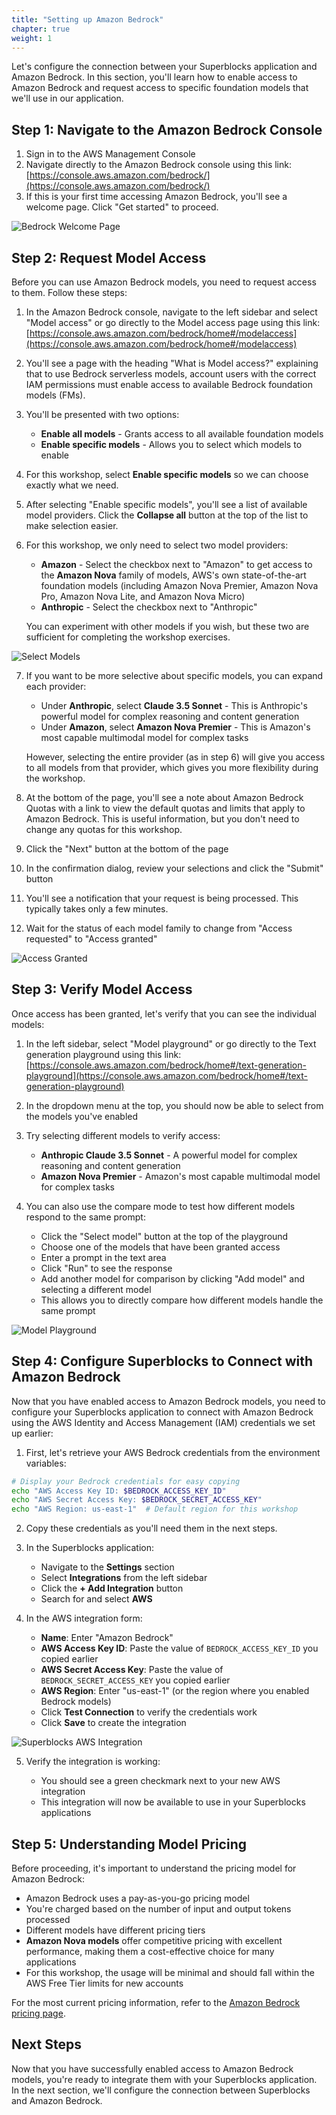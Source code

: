 ```yaml
---
title: "Setting up Amazon Bedrock"
chapter: true
weight: 1
---
```


Let's configure the connection between your Superblocks application and Amazon Bedrock. In this section, you'll learn how to enable access to Amazon Bedrock and request access to specific foundation models that we'll use in our application.

## Step 1: Navigate to the Amazon Bedrock Console

1. Sign in to the AWS Management Console
2. Navigate directly to the Amazon Bedrock console using this link: [https://console.aws.amazon.com/bedrock/](https://console.aws.amazon.com/bedrock/)
3. If this is your first time accessing Amazon Bedrock, you'll see a welcome page. Click "Get started" to proceed.

![Bedrock Welcome Page](/images/bedrock-welcome-page.png)

## Step 2: Request Model Access

Before you can use Amazon Bedrock models, you need to request access to them. Follow these steps:

1. In the Amazon Bedrock console, navigate to the left sidebar and select "Model access" or go directly to the Model access page using this link: [https://console.aws.amazon.com/bedrock/home#/modelaccess](https://console.aws.amazon.com/bedrock/home#/modelaccess)

2. You'll see a page with the heading "What is Model access?" explaining that to use Bedrock serverless models, account users with the correct IAM permissions must enable access to available Bedrock foundation models (FMs).

3. You'll be presented with two options:
   - **Enable all models** - Grants access to all available foundation models
   - **Enable specific models** - Allows you to select which models to enable

4. For this workshop, select **Enable specific models** so we can choose exactly what we need.

5. After selecting "Enable specific models", you'll see a list of available model providers. Click the **Collapse all** button at the top of the list to make selection easier.

6. For this workshop, we only need to select two model providers:
   - **Amazon** - Select the checkbox next to "Amazon" to get access to the **Amazon Nova** family of models, AWS's own state-of-the-art foundation models (including Amazon Nova Premier, Amazon Nova Pro, Amazon Nova Lite, and Amazon Nova Micro)
   - **Anthropic** - Select the checkbox next to "Anthropic"

   You can experiment with other models if you wish, but these two are sufficient for completing the workshop exercises.

![Select Models](/images/bedrock-select-models.png)

7. If you want to be more selective about specific models, you can expand each provider:
   - Under **Anthropic**, select **Claude 3.5 Sonnet** - This is Anthropic's powerful model for complex reasoning and content generation
   - Under **Amazon**, select **Amazon Nova Premier** - This is Amazon's most capable multimodal model for complex tasks

   However, selecting the entire provider (as in step 6) will give you access to all models from that provider, which gives you more flexibility during the workshop.

8. At the bottom of the page, you'll see a note about Amazon Bedrock Quotas with a link to view the default quotas and limits that apply to Amazon Bedrock. This is useful information, but you don't need to change any quotas for this workshop.

9. Click the "Next" button at the bottom of the page

10. In the confirmation dialog, review your selections and click the "Submit" button

11. You'll see a notification that your request is being processed. This typically takes only a few minutes.

12. Wait for the status of each model family to change from "Access requested" to "Access granted"

![Access Granted](/images/bedrock-access-granted.png)

## Step 3: Verify Model Access

Once access has been granted, let's verify that you can see the individual models:

1. In the left sidebar, select "Model playground" or go directly to the Text generation playground using this link: [https://console.aws.amazon.com/bedrock/home#/text-generation-playground](https://console.aws.amazon.com/bedrock/home#/text-generation-playground)

2. In the dropdown menu at the top, you should now be able to select from the models you've enabled
3. Try selecting different models to verify access:
   - **Anthropic Claude 3.5 Sonnet** - A powerful model for complex reasoning and content generation
   - **Amazon Nova Premier** - Amazon's most capable multimodal model for complex tasks

4. You can also use the compare mode to test how different models respond to the same prompt:
   - Click the "Select model" button at the top of the playground
   - Choose one of the models that have been granted access
   - Enter a prompt in the text area
   - Click "Run" to see the response
   - Add another model for comparison by clicking "Add model" and selecting a different model
   - This allows you to directly compare how different models handle the same prompt

![Model Playground](/images/bedrock-model-playground.png)

## Step 4: Configure Superblocks to Connect with Amazon Bedrock

Now that you have enabled access to Amazon Bedrock models, you need to configure your Superblocks application to connect with Amazon Bedrock using the AWS Identity and Access Management (IAM) credentials we set up earlier:

1. First, let's retrieve your AWS Bedrock credentials from the environment variables:

```bash
# Display your Bedrock credentials for easy copying
echo "AWS Access Key ID: $BEDROCK_ACCESS_KEY_ID"
echo "AWS Secret Access Key: $BEDROCK_SECRET_ACCESS_KEY"
echo "AWS Region: us-east-1"  # Default region for this workshop
```

2. Copy these credentials as you'll need them in the next steps.

3. In the Superblocks application:

   - Navigate to the **Settings** section
   - Select **Integrations** from the left sidebar
   - Click the **+ Add Integration** button
   - Search for and select **AWS**

4. In the AWS integration form:

   - **Name**: Enter "Amazon Bedrock"
   - **AWS Access Key ID**: Paste the value of `BEDROCK_ACCESS_KEY_ID` you copied earlier
   - **AWS Secret Access Key**: Paste the value of `BEDROCK_SECRET_ACCESS_KEY` you copied earlier
   - **AWS Region**: Enter "us-east-1" (or the region where you enabled Bedrock models)
   - Click **Test Connection** to verify the credentials work
   - Click **Save** to create the integration

![Superblocks AWS Integration](/images/superblocks-aws-integration.png)

5. Verify the integration is working:

   - You should see a green checkmark next to your new AWS integration
   - This integration will now be available to use in your Superblocks applications


## Step 5: Understanding Model Pricing

Before proceeding, it's important to understand the pricing model for Amazon Bedrock:

- Amazon Bedrock uses a pay-as-you-go pricing model
- You're charged based on the number of input and output tokens processed
- Different models have different pricing tiers
- **Amazon Nova models** offer competitive pricing with excellent performance, making them a cost-effective choice for many applications
- For this workshop, the usage will be minimal and should fall within the AWS Free Tier limits for new accounts

For the most current pricing information, refer to the [Amazon Bedrock pricing page](https://aws.amazon.com/bedrock/pricing/).

## Next Steps

Now that you have successfully enabled access to Amazon Bedrock models, you're ready to integrate them with your Superblocks application. In the next section, we'll configure the connection between Superblocks and Amazon Bedrock.
